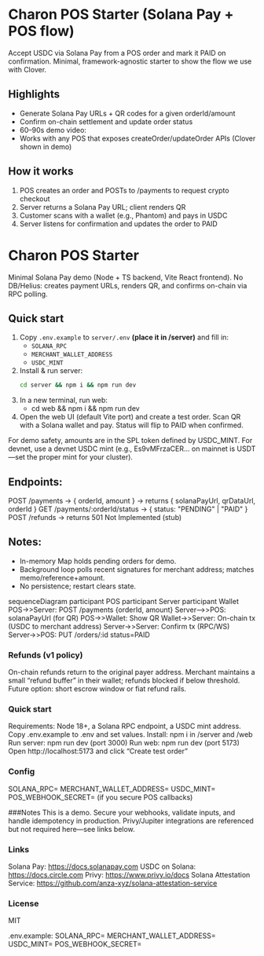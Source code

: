 # Charon POS Starter (Solana Pay + POS flow)

Accept USDC via Solana Pay from a POS order and mark it PAID on confirmation. Minimal, framework-agnostic starter to show the flow we use with Clover.

## Highlights
- Generate Solana Pay URLs + QR codes for a given orderId/amount
- Confirm on-chain settlement and update order status
- 60–90s demo video: <Loom link>
- Works with any POS that exposes createOrder/updateOrder APIs (Clover shown in demo)

## How it works
1. POS creates an order and POSTs to /payments to request crypto checkout
2. Server returns a Solana Pay URL; client renders QR
3. Customer scans with a wallet (e.g., Phantom) and pays in USDC
4. Server listens for confirmation and updates the order to PAID

# Charon POS Starter

Minimal Solana Pay demo (Node + TS backend, Vite React frontend). No DB/Helius: creates payment URLs, renders QR, and confirms on-chain via RPC polling.

## Quick start
1. Copy `.env.example` to `server/.env` **(place it in /server)** and fill in:
   - `SOLANA_RPC`
   - `MERCHANT_WALLET_ADDRESS`
   - `USDC_MINT`
2. Install & run server:
   ```bash
   cd server && npm i && npm run dev
3. In a new terminal, run web:
   - cd web && npm i && npm run dev
4. Open the web UI (default Vite port) and create a test order. Scan QR with a Solana wallet and pay. Status will flip to PAID when confirmed.

 For demo safety, amounts are in the SPL token defined by USDC_MINT. For devnet, use a devnet USDC mint (e.g., Es9vMFrzaCER... on mainnet is USDT—set the proper mint for your cluster).

## Endpoints:
POST /payments → { orderId, amount } → returns { solanaPayUrl, qrDataUrl, orderId }
GET /payments/:orderId/status → { status: "PENDING" | "PAID" }
POST /refunds → returns 501 Not Implemented (stub)

## Notes:
- In-memory Map holds pending orders for demo.
- Background loop polls recent signatures for merchant address; matches memo/reference+amount.
- No persistence; restart clears state.


sequenceDiagram
  participant POS
  participant Server
  participant Wallet
  POS->>Server: POST /payments {orderId, amount}
  Server-->>POS: solanaPayUrl (for QR)
  POS->>Wallet: Show QR
  Wallet->>Server: On-chain tx (USDC to merchant address)
  Server->>Server: Confirm tx (RPC/WS)
  Server->>POS: PUT /orders/:id status=PAID


### Refunds (v1 policy)
On-chain refunds return to the original payer address.
Merchant maintains a small “refund buffer” in their wallet; refunds blocked if below threshold.
Future option: short escrow window or fiat refund rails.

### Quick start
Requirements: Node 18+, a Solana RPC endpoint, a USDC mint address.
Copy .env.example to .env and set values.
Install: npm i in /server and /web
Run server: npm run dev (port 3000)
Run web: npm run dev (port 5173)
Open http://localhost:5173 and click “Create test order”

### Config
SOLANA_RPC=
MERCHANT_WALLET_ADDRESS=
USDC_MINT=
POS_WEBHOOK_SECRET= (if you secure POS callbacks)

###Notes
This is a demo. Secure your webhooks, validate inputs, and handle idempotency in production.
Privy/Jupiter integrations are referenced but not required here—see links below.

### Links
Solana Pay: https://docs.solanapay.com
USDC on Solana: https://docs.circle.com
Privy: https://www.privy.io/docs
Solana Attestation Service: https://github.com/anza-xyz/solana-attestation-service

### License
MIT 

.env.example:
SOLANA_RPC=
MERCHANT_WALLET_ADDRESS=
USDC_MINT=
POS_WEBHOOK_SECRET=
